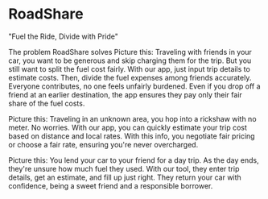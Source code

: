 # RoadShare

"Fuel the Ride, Divide with Pride"

The problem RoadShare solves
Picture this: Traveling with friends in your car, you want to be generous and skip charging them for the trip. But you still want to split the fuel cost fairly. With our app, just input trip details to estimate costs. Then, divide the fuel expenses among friends accurately. Everyone contributes, no one feels unfairly burdened. Even if you drop off a friend at an earlier destination, the app ensures they pay only their fair share of the fuel costs.

Picture this: Traveling in an unknown area, you hop into a rickshaw with no meter. No worries. With our app, you can quickly estimate your trip cost based on distance and local rates. With this info, you negotiate fair pricing or choose a fair rate, ensuring you're never overcharged.

Picture this: You lend your car to your friend for a day trip. As the day ends, they're unsure how much fuel they used. With our tool, they enter trip details, get an estimate, and fill up just right. They return your car with confidence, being a sweet friend and a responsible borrower.
